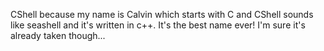 CShell because my name is Calvin which starts with C and CShell sounds like seashell and it's written in c++. It's the best name ever! I'm sure it's already taken though...
